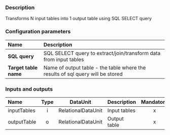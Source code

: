 ### Description

Transforms N input tables into 1 output table using SQL SELECT query

### Configuration parameters

| Name | Description |
|:----|:----|
|**SQL query** | SQL SELECT query to extract/join/transform data from input tables |
|**Target table name** | Name of output table - the table where the results of sql query will be stored |

### Inputs and outputs

|Name |Type | DataUnit | Description | Mandatory |
|:--------|:------:|:------:|:-------------|:---------------------:|
|inputTables |i| RelationalDataUnit | Input tables |x|
|outputTable |o| RelationalDataUnit | Output table |x|

